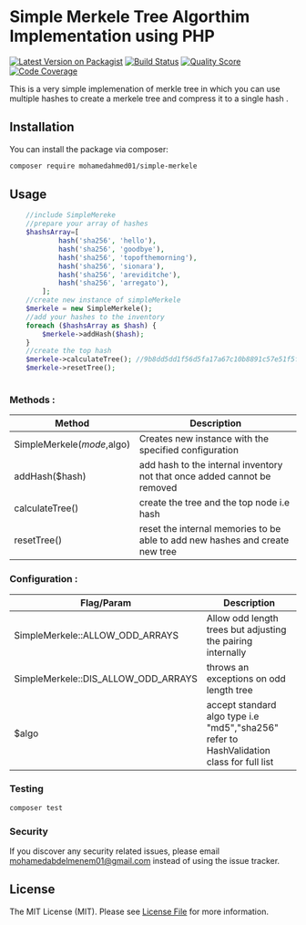 # Simple Merkele Tree Algorthim Implementation using PHP

[![Latest Version on Packagist](https://img.shields.io/packagist/v/mohamedahmed01/simple-merkele.svg?style=flat-square)](https://packagist.org/packages/mohamedahmed01/simple-merkele#v1.0.0beta1)
[![Build Status](https://travis-ci.com/mohamedahmed01/simple-merkele.svg?branch=main)](https://travis-ci.com/mohamedahmed01/simple-merkele)
[![Quality Score](https://img.shields.io/scrutinizer/g/mohamedahmed01/simple-merkele.svg?style=flat-square)](https://scrutinizer-ci.com/g/mohamedahmed01/simple-merkele)
[![Code Coverage](https://scrutinizer-ci.com/g/mohamedahmed01/simple-merkele/badges/coverage.png?b=main)](https://scrutinizer-ci.com/g/mohamedahmed01/simple-merkele/?branch=main)

This is a very simple implemenation of merkle tree in which you can use multiple hashes
to create a merkele tree and compress it to a single hash .

## Installation

You can install the package via composer:

```bash
composer require mohamedahmed01/simple-merkele
```

## Usage

``` php
    //include SimpleMereke
    //prepare your array of hashes
    $hashsArray=[
            hash('sha256', 'hello'),
            hash('sha256', 'goodbye'),
            hash('sha256', 'topofthemorning'),
            hash('sha256', 'sionara'),
            hash('sha256', 'areviditche'),
            hash('sha256', 'arregato'),
        ];
    //create new instance of simpleMerkele
    $merkele = new SimpleMerkele();
    //add your hashes to the inventory
    foreach ($hashsArray as $hash) {
        $merkele->addHash($hash);
    }
    //create the top hash
    $merkele->calculateTree(); //9b8dd5dd1f56d5fa17a67c10b8891c57e51f5fd36fe3a2d7e290d605840332d8
    $merkele->resetTree();
        
```

### Methods :

| Method | Description |
| --- | --- |
| SimpleMerkele($mode,$algo) | Creates new instance with the specified configuration |
| addHash($hash) | add hash to the internal inventory not that once added cannot be removed |
| calculateTree() | create the tree and the top node i.e hash |
| resetTree() | reset the internal memories to be able to add new hashes and create new tree |

### Configuration :

| Flag/Param | Description |
| --- | --- |
| SimpleMerkele::ALLOW_ODD_ARRAYS | Allow odd length trees but adjusting the pairing internally |
| SimpleMerkele::DIS_ALLOW_ODD_ARRAYS | throws an exceptions on odd length tree |
| $algo | accept standard algo type i.e "md5","sha256" refer to HashValidation class for full list |

### Testing

``` bash
composer test
```

### Security

If you discover any security related issues, please email mohamedabdelmenem01@gmail.com instead of using the issue tracker.


## License

The MIT License (MIT). Please see [License File](LICENSE.md) for more information.

